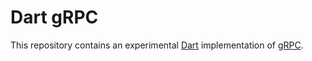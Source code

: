 # Dart gRPC

This repository contains an experimental [Dart](https://www.dartlang.org/) 
implementation of [gRPC](https://grpc.io/).
